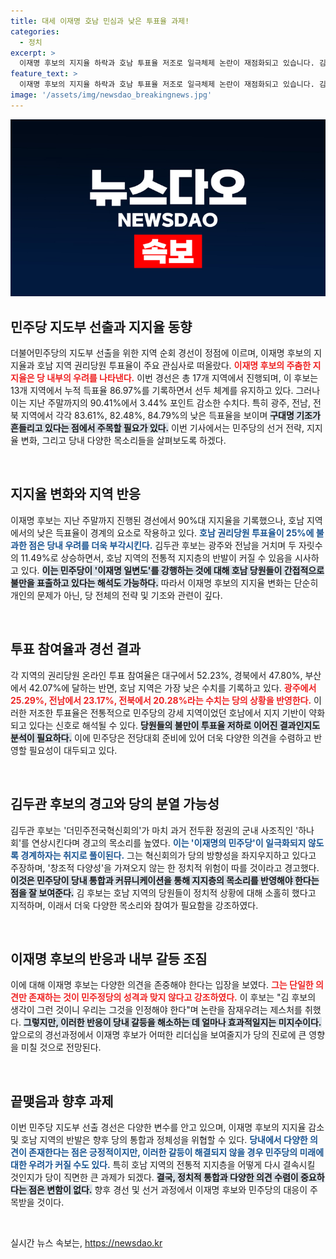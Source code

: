 ```yaml
---
title: 대세 이재명 호남 민심과 낮은 투표율 과제!
categories:
  - 정치
excerpt: >
  이재명 후보의 지지율 하락과 호남 투표율 저조로 일극체제 논란이 재점화되고 있습니다. 김두관 후보는 하나회에 비유하며 당의 방향성에 대한 우려를 표명, 민주당 내부의 긴장감이 고조되고 있습니다. 클릭해 변화의 중심을 확인하세요!
feature_text: >
  이재명 후보의 지지율 하락과 호남 투표율 저조로 일극체제 논란이 재점화되고 있습니다. 김두관 후보는 하나회에 비유하며 당의 방향성에 대한 우려를 표명, 민주당 내부의 긴장감이 고조되고 있습니다. 클릭해 변화의 중심을 확인하세요!
image: '/assets/img/newsdao_breakingnews.jpg'
---
```


<p><img src="/assets/img/newsdao_breakingnews.jpg" alt="firstkoreanews 속보" /></p>

<h2 data-ke-size="size26">민주당 지도부 선출과 지지율 동향</h2>

<p data-ke-size="size16">더불어민주당의 지도부 선출을 위한 지역 순회 경선이 정점에 이르며, 이재명 후보의 지지율과 호남 지역 권리당원 투표율이 주요 관심사로 떠올랐다. <b><span style="color: #ee2323;">이재명 후보의 주춤한 지지율은 당 내부의 우려를 나타낸다.</span></b> 이번 경선은 총 17개 지역에서 진행되며, 이 후보는 13개 지역에서 누적 득표율 86.97%를 기록하면서 선두 체계를 유지하고 있다. 그러나 이는 지난 주말까지의 90.41%에서 3.44% 포인트 감소한 수치다. 특히 광주, 전남, 전북 지역에서 각각 83.61%, 82.48%, 84.79%의 낮은 득표율을 보이며 <b><span style="background-color: #21538527;">구대명 기조가 흔들리고 있다는 점에서 주목할 필요가 있다.</span></b> 이번 기사에서는 민주당의 선거 전략, 지지율 변화, 그리고 당내 다양한 목소리들을 살펴보도록 하겠다.</p>

<p data-ke-size="size16">&nbsp;</p>

<h2 data-ke-size="size26">지지율 변화와 지역 반응</h2>

<p data-ke-size="size16">이재명 후보는 지난 주말까지 진행된 경선에서 90%대 지지율을 기록했으나, 호남 지역에서의 낮은 득표율이 경계의 요소로 작용하고 있다. <b><span style="color: #1a5490;">호남 권리당원 투표율이 25%에 불과한 점은 당내 우려를 더욱 부각시킨다.</span></b> 김두관 후보는 광주와 전남을 거치며 두 자릿수의 11.49%로 상승하면서, 호남 지역의 전통적 지지층의 반발이 커질 수 있음을 시사하고 있다. <b><span style="background-color: #21538527;">이는 민주당이 '이재명 일변도'를 강행하는 것에 대해 호남 당원들이 간접적으로 불만을 표출하고 있다는 해석도 가능하다.</span></b> 따라서 이재명 후보의 지지율 변화는 단순히 개인의 문제가 아닌, 당 전체의 전략 및 기조와 관련이 깊다.</p>

<p data-ke-size="size16">&nbsp;</p>

<h2 data-ke-size="size26">투표 참여율과 경선 결과</h2>

<p data-ke-size="size16">각 지역의 권리당원 온라인 투표 참여율은 대구에서 52.23%, 경북에서 47.80%, 부산에서 42.07%에 달하는 반면, 호남 지역은 가장 낮은 수치를 기록하고 있다. <b><span style="color: #ee2323;">광주에서 25.29%, 전남에서 23.17%, 전북에서 20.28%라는 수치는 당의 상황을 반영한다.</span></b> 이러한 저조한 투표율은 전통적으로 민주당의 강세 지역이었던 호남에서 지지 기반이 약화되고 있다는 신호로 해석될 수 있다. <b><span style="background-color: #21538527;">당원들의 불만이 투표율 저하로 이어진 결과인지도 분석이 필요하다.</span></b> 이에 민주당은 전당대회 준비에 있어 더욱 다양한 의견을 수렴하고 반영할 필요성이 대두되고 있다.</p>

<p data-ke-size="size16">&nbsp;</p>

<h2 data-ke-size="size26">김두관 후보의 경고와 당의 분열 가능성</h2>

<p data-ke-size="size16">김두관 후보는 '더민주전국혁신회의'가 마치 과거 전두환 정권의 군내 사조직인 '하나회'를 연상시킨다며 경고의 목소리를 높였다. <b><span style="color: #1a5490;">이는 '이재명의 민주당'이 일극화되지 않도록 경계하자는 취지로 풀이된다.</span></b> 그는 혁신회의가 당의 방향성을 좌지우지하고 있다고 주장하며, '창조적 다양성'을 가져오지 않는 한 정치적 위험이 따를 것이라고 경고했다. <b><span style="background-color: #21538527;">이것은 민주당이 당내 통합과 커뮤니케이션을 통해 지지층의 목소리를 반영해야 한다는 점을 잘 보여준다.</span></b> 김 후보는 호남 지역의 당원들이 정치적 상황에 대해 소홀히 했다고 지적하며, 이래서 더욱 다양한 목소리와 참여가 필요함을 강조하였다.</p>

<p data-ke-size="size16">&nbsp;</p>

<h2 data-ke-size="size26">이재명 후보의 반응과 내부 갈등 조짐</h2>

<p data-ke-size="size16">이에 대해 이재명 후보는 다양한 의견을 존중해야 한다는 입장을 보였다. <b><span style="color: #ee2323;">그는 단일한 의견만 존재하는 것이 민주정당의 성격과 맞지 않다고 강조하였다.</span></b> 이 후보는 "김 후보의 생각이 그런 것이니 우리는 그것을 인정해야 한다"며 논란을 잠재우려는 제스처를 취했다. <b><span style="background-color: #21538527;">그렇지만, 이러한 반응이 당내 갈등을 해소하는 데 얼마나 효과적일지는 미지수이다.</span></b> 앞으로의 경선과정에서 이재명 후보가 어떠한 리더십을 보여줄지가 당의 진로에 큰 영향을 미칠 것으로 전망된다.</p>

<p data-ke-size="size16">&nbsp;</p>

<h2 data-ke-size="size26">끝맺음과 향후 과제</h2>

<p data-ke-size="size16">이번 민주당 지도부 선출 경선은 다양한 변수를 안고 있으며, 이재명 후보의 지지율 감소 및 호남 지역의 반발은 향후 당의 통합과 정체성을 위협할 수 있다. <b><span style="color: #1a5490;">당내에서 다양한 의견이 존재한다는 점은 긍정적이지만, 이러한 갈등이 해결되지 않을 경우 민주당의 미래에 대한 우려가 커질 수도 있다.</span></b> 특히 호남 지역의 전통적 지지층을 어떻게 다시 결속시킬 것인지가 당이 직면한 큰 과제가 되겠다. <b><span style="background-color: #21538527;">결국, 정치적 통합과 다양한 의견 수렴이 중요하다는 점은 변함이 없다.</span></b> 향후 경선 및 선거 과정에서 이재명 후보와 민주당의 대응이 주목받을 것이다.</p>

<p data-ke-size="size16">&nbsp;</p>
실시간 뉴스 속보는, <a href="https://newsdao.kr" rel="dofollow">https://newsdao.kr</a>


